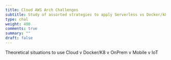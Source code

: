 ```yaml
---
title: Cloud AWS Arch Challenges
subtitle: Study of assorted strategies to apply Serverless vs Docker/k8
type: chal
weight: 400
comments: true
summary: ""
draft: false
---
```

Theoretical situations to use Cloud v Docker/K8 v OnPrem v Mobile v IoT

